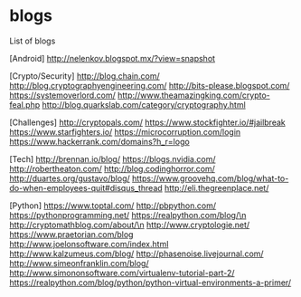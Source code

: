 # blogs
List of blogs

[Android]
http://nelenkov.blogspot.mx/?view=snapshot

[Crypto/Security]
http://blog.chain.com/
http://blog.cryptographyengineering.com/
http://bits-please.blogspot.com/
https://systemoverlord.com/
http://www.theamazingking.com/crypto-feal.php
http://blog.quarkslab.com/category/cryptography.html

[Challenges]
http://cryptopals.com/
https://www.stockfighter.io/#jailbreak
https://www.starfighters.io/
https://microcorruption.com/login
https://www.hackerrank.com/domains?h_r=logo


[Tech]
http://brennan.io/blog/
https://blogs.nvidia.com/
http://robertheaton.com/
http://blog.codinghorror.com/
http://duartes.org/gustavo/blog/
https://www.groovehq.com/blog/what-to-do-when-employees-quit#disqus_thread
http://eli.thegreenplace.net/

[Python]
https://www.toptal.com/
http://pbpython.com/
https://pythonprogramming.net/
https://realpython.com/blog/\n
http://cryptomathblog.com/about/\n
http://www.cryptologie.net/
https://www.praetorian.com/blog
http://www.joelonsoftware.com/index.html
http://www.kalzumeus.com/blog/
http://phasenoise.livejournal.com/
http://www.simeonfranklin.com/blog/
http://www.simononsoftware.com/virtualenv-tutorial-part-2/
https://realpython.com/blog/python/python-virtual-environments-a-primer/
